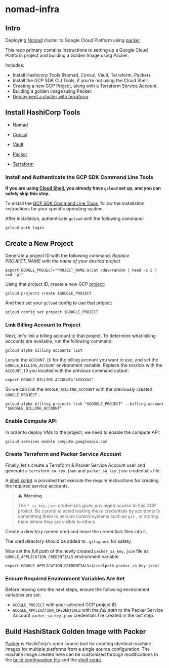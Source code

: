 # nomad-infra

## Intro

Deploying [Nomad](https://www.nomadproject.io/) cluster to Google Cloud Platform using [packer](https://www.packer.io/)

This repo primary contains instructions to setting up a Google Cloud Platform project and building a Golden Image using Packer.

Includes:

* Install Hashicorp Tools (Nomad, Consul, Vault, Terraform, Packer).
* Install the GCP SDK CLI Tools, if you're not using the Cloud Shell.
* Creating a new GCP Project, along with a Terraform Service Account.
* Building a golden image using Packer.
* [Deployment a cluster with terraform](https://github.com/ucontex/terraform).

## Install HashiCorp Tools

* [Nomad](https://www.nomadproject.io/downloads)

* [Consul](https://www.consul.io/downloads)

* [Vault](https://www.vaultproject.io/downloads)

* [Packer](https://www.packer.io/downloads)

* [Terraform](https://www.terraform.io/downloads.html)

### Install and Authenticate the GCP SDK Command Line Tools

**If you are using [Cloud Shell](https://cloud.google.com/shell), you already have `gcloud` set up, and you can safely skip this step.**

To install the [GCP SDK Command Line Tools](https://cloud.google.com/sdk/docs/downloads-interactive), follow the installation instructions for your specific operating system.

After installation, authenticate `gcloud` with the following command:

``` console
gcloud auth login
```

## Create a New Project

Generate a project ID with the following command:
*Replace PROJECT_NAME with the name of your desired project*

``` console
export GOOGLE_PROJECT="PROJECT_NAME-$(cat /dev/random | head -c 5 | xxd -p)"
```

Using that project ID, create a new GCP [project](https://cloud.google.com/docs/overview#projects):

``` console
gcloud projects create $GOOGLE_PROJECT
```

And then set your `gcloud` config to use that project:

``` console
gcloud config set project $GOOGLE_PROJECT
```

### Link Billing Account to Project

Next, let's link a billing account to that project. To determine what billing accounts are available, run the following command:

``` console
gcloud alpha billing accounts list
```

Locate the `ACCOUNT_ID` for the billing account you want to use, and set the `GOOGLE_BILLING_ACCOUNT` environment variable. Replace the `XXXXXXX` with the `ACCOUNT_ID` you located with the previous command output:

``` console
export GOOGLE_BILLING_ACCOUNT="XXXXXXX"
```

So we can link the `GOOGLE_BILLING_ACCOUNT` with the previously created `GOOGLE_PROJECT` :

``` console
gcloud alpha billing projects link "$GOOGLE_PROJECT" --billing-account "$GOOGLE_BILLING_ACCOUNT"
```

### Enable Compute API

In order to deploy VMs to the project, we need to enable the compute API:

``` console
gcloud services enable compute.googleapis.com
```

### Create Terraform and Packer Service Account

Finally, let's create a Terraform & Packer Service Account user and generate a `terraform_sa_key.json` and `packer_sa_key.json` credentials file:

A [shell script](./setup_sa.sh) is provided that execute the require instructions for creating the required service accounts.

> ⚠️ **Warning**
>
> The `*_sa_key.json` credentials gives privileged access to this GCP project. Be careful to avoid leaking these credentials by accidentally committing them to version control systems such as `git` , or storing them where they are visible to others

Create a directory named cred and move the credentials files into it.

The cred directory should be added to `.gitignore` for safety.

Now set the *full path* of the newly created `packer_sa_key.json` file as `GOOGLE_APPLICATION_CREDENTIALS` environment variable.

``` console
export GOOGLE_APPLICATION_CREDENTIALS=$(realpath packer_sa_key.json)
```

### Ensure Required Environment Variables Are Set

Before moving onto the next steps, ensure the following environment variables are set:

* `GOOGLE_PROJECT` with your selected GCP project ID.
* `GOOGLE_APPLICATION_CREDENTIALS` with the *full path* to the Packer Service Account `packer_sa_key.json` credentials file created in the last step.

## Build HashiStack Golden Image with Packer

[Packer](https://www.packer.io/intro/index.html) is HashiCorp's open source tool for creating identical machine images for multiple platforms from a single source configuration.
The machine image created here can be customized through modifications to the [build configuration file](./packer.json) and the [shell script](./shared/scripts/install.sh).
